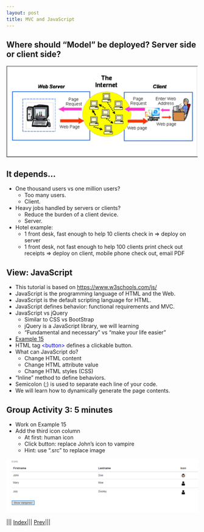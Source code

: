 ```yaml
---
layout: post
title: MVC and JavaScript
---
```


## Where should “Model” be deployed? Server side or client side?
![](MVC3.png)

## It depends…

* One thousand users vs one million users?
  * Too many users.
  * Client.
* Heavy jobs handled by servers or clients?
  * Reduce the burden of a client device.
  * Server.
* Hotel example:
  * 1 front desk, fast enough to help 10 clients check in => deploy on server
  * 1 front desk, not fast enough to help 100 clients print check out receipts => deploy on client, mobile phone check out, email PDF 

## View: JavaScript
* This tutorial is based on https://www.w3schools.com/js/
* JavaScript is the programming language of HTML and the Web.
* JavaScript is the default scripting language for HTML.
* JavaScript defines behavior: functional requirements and MVC.
* JavaScript vs jQuery
  * Similar to CSS vs BootStrap
  * jQuery is a JavaScript library, we will learning
  * “Fundamental and necessary” vs “make your life easier”
* [Example 15](https://jsfiddle.net/rxb3ao6y/21/)
* HTML tag <font color=blue>&lt;button&gt;</font> defines a clickable button.
* What can JavaScript do?
  * Change HTML content
  * Change HTML attribute value
  * Change HTML styles (CSS) 
* “Inline” method to define behaviors.
* Semicolon (;) is used to separate each line of your code.
* We will learn how to dynamically generate the page contents.

## Group Activity 3: 5 minutes
* Work on Example 15
* Add the third icon column
  * At first: human icon
  * Click button: replace John’s icon to vampire
  * Hint: use “.src” to replace image

![](ga3.png)

||| [Index](../../)||| [Prev](../)|||






















